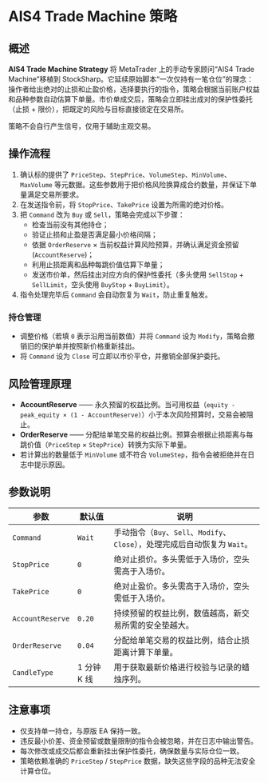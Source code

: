 # AIS4 Trade Machine 策略

## 概述
**AIS4 Trade Machine Strategy** 将 MetaTrader 上的手动专家顾问“AIS4 Trade Machine”移植到 StockSharp。它延续原始脚本“一次仅持有一笔仓位”的理念：操作者给出绝对的止损和止盈价格，选择要执行的指令，策略会根据当前账户权益和品种参数自动估算下单量。市价单成交后，策略会立即挂出成对的保护性委托（止损 + 限价），把既定的风险与目标直接锁定在交易所。

策略不会自行产生信号，仅用于辅助主观交易。

## 操作流程
1. 确认标的提供了 `PriceStep`、`StepPrice`、`VolumeStep`、`MinVolume`、`MaxVolume` 等元数据。这些参数用于把价格风险换算成合约数量，并保证下单量满足交易所要求。
2. 在发送指令前，将 `StopPrice`、`TakePrice` 设置为所需的绝对价格。
3. 把 `Command` 改为 `Buy` 或 `Sell`，策略会完成以下步骤：
   - 检查当前没有其他持仓；
   - 验证止损和止盈是否满足最小价格间隔；
   - 依据 `OrderReserve` × 当前权益计算风险预算，并确认满足资金预留 (`AccountReserve`)；
   - 利用止损距离和品种每跳价值估算下单量；
   - 发送市价单，然后挂出对应方向的保护性委托（多头使用 `SellStop` + `SellLimit`，空头使用 `BuyStop` + `BuyLimit`）。
4. 指令处理完毕后 `Command` 会自动恢复为 `Wait`，防止重复触发。

### 持仓管理
- 调整价格（若填 `0` 表示沿用当前数值）并将 `Command` 设为 `Modify`，策略会撤销旧的保护单并按照新价格重新挂出。
- 将 `Command` 设为 `Close` 可立即以市价平仓，并撤销全部保护委托。

## 风险管理原理
- **AccountReserve** —— 永久预留的权益比例。当可用权益（`equity - peak_equity × (1 - AccountReserve)`）小于本次风险预算时，交易会被阻止。
- **OrderReserve** —— 分配给单笔交易的权益比例。预算会根据止损距离与每跳价值（`PriceStep` × `StepPrice`）转换为实际下单量。
- 若计算出的数量低于 `MinVolume` 或不符合 `VolumeStep`，指令会被拒绝并在日志中提示原因。

## 参数说明
| 参数 | 默认值 | 说明 |
|------|--------|------|
| `Command` | `Wait` | 手动指令（`Buy`、`Sell`、`Modify`、`Close`），处理完成后自动恢复为 `Wait`。 |
| `StopPrice` | `0` | 绝对止损价。多头需低于入场价，空头需高于入场价。 |
| `TakePrice` | `0` | 绝对止盈价。多头需高于入场价，空头需低于入场价。 |
| `AccountReserve` | `0.20` | 持续预留的权益比例，数值越高，新交易所需的安全垫越大。 |
| `OrderReserve` | `0.04` | 分配给单笔交易的权益比例，结合止损距离计算下单量。 |
| `CandleType` | 1 分钟 K 线 | 用于获取最新价格进行校验与记录的蜡烛序列。 |

## 注意事项
- 仅支持单一持仓，与原版 EA 保持一致。
- 违反最小价差、资金预留或数量限制的指令会被忽略，并在日志中输出警告。
- 每次修改或成交后都会重新挂出保护性委托，确保数量与实际仓位一致。
- 策略依赖准确的 `PriceStep` / `StepPrice` 数据，缺失这些字段的品种无法安全计算仓位。
